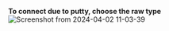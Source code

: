 **To connect due to putty, choose the raw type**
![Screenshot from 2024-04-02 11-03-39](https://github.com/MelnykVL/directory-traversal-server/assets/61125444/7303f4ec-c6dd-4f7e-9844-76660f17d1b0)
